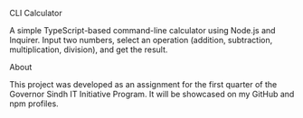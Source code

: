 CLI Calculator

A simple TypeScript-based command-line calculator using Node.js and Inquirer. Input two numbers, select an operation (addition, subtraction, multiplication, division), and get the result.

About

This project was developed as an assignment for the first quarter of the Governor Sindh IT Initiative Program. It will be showcased on my GitHub and npm profiles.



